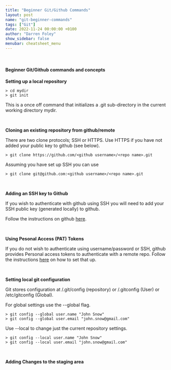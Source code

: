 ```yaml
---
title: "Beginner Git/Github Commands"
layout: post
name: "git-beginner-commands"
tags: ["Git"]
date: 2022-11-24 00:00:00 +0100
author: "Darren Foley"
show_sidebar: false
menubar: cheatsheet_menu
---
```


<br>

<h4>Beginner Git/Github commands and concepts</h4>


**Setting up a local repository**

```
> cd mydir
> git init
```

This is a once off command that initializes a .git sub-directory in the current working directory mydir.

<br>

**Cloning an existing repository from github/remote**

There are two clone protocols; SSH or HTTPS. Use HTTPS if you have not added your public key to github (see below).


```
> git clone https://github.com/<github username>/<repo name>.git
```

Assuming you have set up SSH you can use

```
> git clone git@github.com:<github username>/<repo name>.git
```

<br>

**Adding an SSH key to Github**
 
If you wish to authenticate with github using SSH you will need to add your SSH public key (generated locally) to github.

Follow the instructions on github [here](https://docs.github.com/en/authentication/connecting-to-github-with-ssh/adding-a-new-ssh-key-to-your-github-account).

<br>

**Using Pesonal Access (PAT) Tokens**

If you do not wish to authenticate using username/password or SSH, github provides Personal access tokens to authenticate with a remote repo. Follow the instructions [here](https://docs.github.com/en/authentication/keeping-your-account-and-data-secure/creating-a-personal-access-token) on how to set that up.

<br>


**Setting local git configuration**

Git stores configuration at /.git/config (repository) or /.gitconfig (User) or /etc/gitconfig (Global).


For global settings use the --global flag.

```
> git config --global user.name "John Snow"
> git config --global user.email "john.snow@gmail.com"
```

Use --local to change just the current repository settings.


```
> git config --local user.name "John Snow"
> git config --local user.email "john.snow@gmail.com"
```

<br>

**Adding Changes to the staging area**


